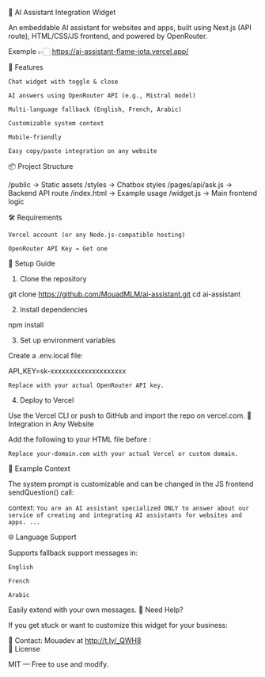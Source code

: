🧠 AI Assistant Integration Widget

An embeddable AI assistant for websites and apps, built using Next.js (API route), HTML/CSS/JS frontend, and powered by OpenRouter.

Exemple 👉🏻 https://ai-assistant-flame-iota.vercel.app/

🚀 Features

    Chat widget with toggle & close

    AI answers using OpenRouter API (e.g., Mistral model)

    Multi-language fallback (English, French, Arabic)

    Customizable system context

    Mobile-friendly

    Easy copy/paste integration on any website

📦 Project Structure

/public            → Static assets
/styles            → Chatbox styles
/pages/api/ask.js  → Backend API route
/index.html        → Example usage
/widget.js         → Main frontend logic

🛠 Requirements

    Vercel account (or any Node.js-compatible hosting)

    OpenRouter API Key → Get one

🔧 Setup Guide
1. Clone the repository

git clone https://github.com/MouadMLM/ai-assistant.git
cd ai-assistant

2. Install dependencies

npm install

3. Set up environment variables

Create a .env.local file:

API_KEY=sk-xxxxxxxxxxxxxxxxxxxx

    Replace with your actual OpenRouter API key.

4. Deploy to Vercel

Use the Vercel CLI or push to GitHub and import the repo on vercel.com.
🧩 Integration in Any Website

Add the following to your HTML file before </body>:

<!-- Include the AI Assistant Widget -->
<link rel="stylesheet" href="https://your-domain.com/styles/chatbox.css" />
<div id="chat-box-wrapper">
  <!-- Chatbox will be injected here -->
</div>
<script src="https://your-domain.com/widget.js" defer></script>

    Replace your-domain.com with your actual Vercel or custom domain.

🧪 Example Context

The system prompt is customizable and can be changed in the JS frontend sendQuestion() call:

context: `You are an AI assistant specialized ONLY to answer about our service of creating and integrating AI assistants for websites and apps. ...`

🌐 Language Support

Supports fallback support messages in:

    English

    French

    Arabic

Easily extend with your own messages.
🤝 Need Help?

If you get stuck or want to customize this widget for your business:

📧 Contact: Mouadev at http://t.ly/_QWH8 </br>
📄 License

MIT — Free to use and modify.
